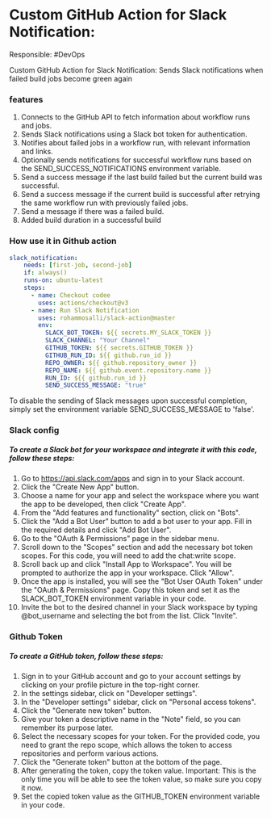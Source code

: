 # Custom GitHub Action for Slack Notification:
Responsible: #DevOps

Custom GitHub Action for Slack Notification: Sends Slack notifications when failed build jobs become green again
 
 ### features
1. Connects to the GitHub API to fetch information about workflow runs and jobs.
2. Sends Slack notifications using a Slack bot token for authentication.
3. Notifies about failed jobs in a workflow run, with relevant information and links.
4. Optionally sends notifications for successful workflow runs based on the SEND_SUCCESS_NOTIFICATIONS environment variable.
5. Send a success message if the last build failed but the current build was successful.
6. Send a success message if the current build is successful after retrying the same workflow run with previously failed jobs.
7. Send a message if there was a failed build.
8. Added build duration in a successful build
### How use it in Github action 

```yaml
slack_notification:
    needs: [first-job, second-job]
    if: always()
    runs-on: ubuntu-latest
    steps:
      - name: Checkout codee
        uses: actions/checkout@v3
      - name: Run Slack Notification
        uses: rohammosalli/slack-action@master
        env:
          SLACK_BOT_TOKEN: ${{ secrets.MY_SLACK_TOKEN }}
          SLACK_CHANNEL: "Your Channel"
          GITHUB_TOKEN: ${{ secrets.GITHUB_TOKEN }}
          GITHUB_RUN_ID: ${{ github.run_id }}
          REPO_OWNER: ${{ github.repository_owner }}
          REPO_NAME: ${{ github.event.repository.name }}
          RUN_ID: ${{ github.run_id }}
          SEND_SUCCESS_MESSAGE: "true"
```

To disable the sending of Slack messages upon successful completion, simply set the environment variable SEND_SUCCESS_MESSAGE to 'false'. 


### Slack config
##### To create a Slack bot for your workspace and integrate it with this code, follow these steps:

1. Go to https://api.slack.com/apps and sign in to your Slack account.
2. Click the "Create New App" button.
3. Choose a name for your app and select the workspace where you want the app to be developed, then click "Create App".
4. From the "Add features and functionality" section, click on "Bots".
5. Click the "Add a Bot User" button to add a bot user to your app. Fill in the required details and click "Add Bot User".
6. Go to the "OAuth & Permissions" page in the sidebar menu.
7. Scroll down to the "Scopes" section and add the necessary bot token scopes. For this code, you will need to add the chat:write scope.
8. Scroll back up and click "Install App to Workspace". You will be prompted to authorize the app in your workspace. Click "Allow".
9. Once the app is installed, you will see the "Bot User OAuth Token" under the "OAuth & Permissions" page. Copy this token and set it as the SLACK_BOT_TOKEN environment variable in your code.
10. Invite the bot to the desired channel in your Slack workspace by typing @bot_username and selecting the bot from the list. Click "Invite".

### Github Token 
##### To create a GitHub token, follow these steps:

1. Sign in to your GitHub account and go to your account settings by clicking on your profile picture in the top-right corner.
2. In the settings sidebar, click on "Developer settings".
3. In the "Developer settings" sidebar, click on "Personal access tokens".
4. Click the "Generate new token" button.
5. Give your token a descriptive name in the "Note" field, so you can remember its purpose later.
6. Select the necessary scopes for your token. For the provided code, you need to grant the repo scope, which allows the token to access repositories and perform various actions.
7. Click the "Generate token" button at the bottom of the page.
8. After generating the token, copy the token value. Important: This is the only time you will be able to see the token value, so make sure you copy it now.
10. Set the copied token value as the GITHUB_TOKEN environment variable in your code.

